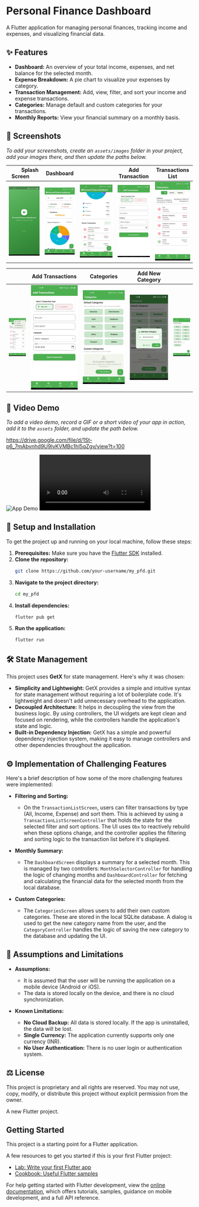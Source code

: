 # Personal Finance Dashboard

A Flutter application for managing personal finances, tracking income and expenses, and visualizing financial data.

## ✨ Features

- **Dashboard:** An overview of your total income, expenses, and net balance for the selected month.
- **Expense Breakdown:** A pie chart to visualize your expenses by category.
- **Transaction Management:** Add, view, filter, and sort your income and expense transactions.
- **Categories:** Manage default and custom categories for your transactions.
- **Monthly Reports:** View your financial summary on a monthly basis.

## 📸 Screenshots

*To add your screenshots, create an `assets/images` folder in your project, add your images there, and then update the paths below.*

| ⠀⠀⠀Splash Screen⠀⠀ | Dashboard |⠀⠀⠀⠀⠀⠀⠀⠀| Add Transaction | Transactions List |
|:---:|:---:|:---:|:---:|:---:|
| ![Dashboard](assets/screenshots/1.jpeg) | ![Transactions](assets/screenshots/2.jpeg) | ![Add Transaction](assets/screenshots/3.jpeg) | ![Dashboard](assets/screenshots/4.jpeg) | ![Transactions](assets/screenshots/5.jpeg) | 

|         | Add Transactions | Categories | Add New Category |            |
|:---:|:---:|:---:|:---:|:---:|
| ![Dashboard](assets/screenshots/6.jpeg) | ![Transactions](assets/screenshots/7.jpeg) | ![Add Transaction](assets/screenshots/8.jpeg) | ![Dashboard](assets/screenshots/9.jpeg) | ![Transactions](assets/screenshots/10.jpeg) |


## 🎥 Video Demo

*To add a video demo, record a GIF or a short video of your app in action, add it to the `assets` folder, and update the path below.*

https://drive.google.com/file/d/1St-p6_7mAbvnhd9U9lvKVMBc1hl5qZgv/view?t=100

![App Demo]([assets/screenrecording/video1.mp4](https://res.cloudinary.com/dig6jbzmj/video/upload/v1750237214/video1_vtd4ww.mp4))
![App Demo](assets/screenrecording/video1.mp4)

## 🚀 Setup and Installation

To get the project up and running on your local machine, follow these steps:

1.  **Prerequisites:** Make sure you have the [Flutter SDK](https://flutter.dev/docs/get-started/install) installed.
2.  **Clone the repository:**
    ```sh
    git clone https://github.com/your-username/my_pfd.git
    ```
3.  **Navigate to the project directory:**
    ```sh
    cd my_pfd
    ```
4.  **Install dependencies:**
    ```sh
    flutter pub get
    ```
5.  **Run the application:**
    ```sh
    flutter run
    ```

## 🛠️ State Management

This project uses **GetX** for state management. Here's why it was chosen:

- **Simplicity and Lightweight:** GetX provides a simple and intuitive syntax for state management without requiring a lot of boilerplate code. It's lightweight and doesn't add unnecessary overhead to the application.
- **Decoupled Architecture:** It helps in decoupling the view from the business logic. By using controllers, the UI widgets are kept clean and focused on rendering, while the controllers handle the application's state and logic.
- **Built-in Dependency Injection:** GetX has a simple and powerful dependency injection system, making it easy to manage controllers and other dependencies throughout the application.

## ⚙️ Implementation of Challenging Features

Here's a brief description of how some of the more challenging features were implemented:

- **Filtering and Sorting:**
  - On the `TransactionListScreen`, users can filter transactions by type (All, Income, Expense) and sort them. This is achieved by using a `TransactionListScreenController` that holds the state for the selected filter and sort options. The UI uses `Obx` to reactively rebuild when these options change, and the controller applies the filtering and sorting logic to the transaction list before it's displayed.

- **Monthly Summary:**
  - The `DashboardScreen` displays a summary for a selected month. This is managed by two controllers: `MonthSelectorController` for handling the logic of changing months and `DashboardController` for fetching and calculating the financial data for the selected month from the local database.

- **Custom Categories:**
  - The `CategoriesScreen` allows users to add their own custom categories. These are stored in the local SQLite database. A dialog is used to get the new category name from the user, and the `CategoryController` handles the logic of saving the new category to the database and updating the UI.

## 📝 Assumptions and Limitations

- **Assumptions:**
  - It is assumed that the user will be running the application on a mobile device (Android or iOS).
  - The data is stored locally on the device, and there is no cloud synchronization.

- **Known Limitations:**
  - **No Cloud Backup:** All data is stored locally. If the app is uninstalled, the data will be lost.
  - **Single Currency:** The application currently supports only one currency (INR).
  - **No User Authentication:** There is no user login or authentication system.

## ⚖️ License

This project is proprietary and all rights are reserved. You may not use, copy, modify, or distribute this project without explicit permission from the owner.

A new Flutter project.

## Getting Started

This project is a starting point for a Flutter application.

A few resources to get you started if this is your first Flutter project:

- [Lab: Write your first Flutter app](https://docs.flutter.dev/get-started/codelab)
- [Cookbook: Useful Flutter samples](https://docs.flutter.dev/cookbook)

For help getting started with Flutter development, view the
[online documentation](https://docs.flutter.dev/), which offers tutorials,
samples, guidance on mobile development, and a full API reference.
